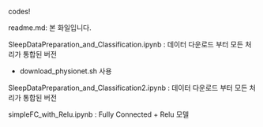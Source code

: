codes!

readme.md: 본 화일입니다.

SleepDataPreparation_and_Classification.ipynb : 데이터 다운로드 부터 모든 처리가 통합된 버전
   - download_physionet.sh 사용

SleepDataPreparation_and_Classification2.ipynb : 데이터 다운로드 부터 모든 처리가 통합된 버전

simpleFC_with_Relu.ipynb : Fully Connected + Relu 모델
